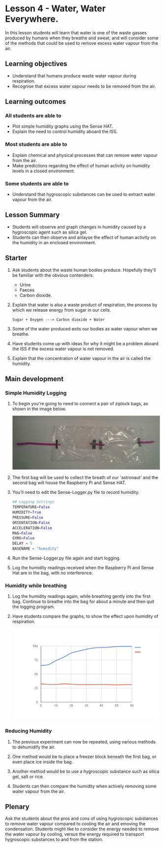 # Lesson 4 - Water, Water Everywhere.

In this lesson students will learn that water is one of the waste gasses produced by humans when they breathe and sweat, and will consider some of the methods that could be used to remove excess water vapour from the air.

## Learning objectives

- Understand that humans produce waste water vapour during respiration.
- Recognise that excess water vapour needs to be removed from the air.

## Learning outcomes

### All students are able to

- Plot simple humidity graphs using the Sense HAT.
- Explain the need to control humidity aboard the ISS.

### Most students are able to

- Explain chemical and physical processes that can remove water vapour from the air.
- Make predictions regarding the effect of human activity on humidity levels in a closed environment.

### Some students are able to

- Understand that hygroscopic substances can be used to extract water vapour from the air.

## Lesson Summary

- Students will observe and graph changes in humidity caused by a hygroscopic agent such as silica gel.
- Students can then observe and anlayse the effect of human activity on the humidity in an enclosed environment.

## Starter

1. Ask students about the waste human bodies produce. Hopefully they'll be familiar with the obvious contenders.
    - Urine
    - Faeces
    - Carbon dioxide.

1. Explain that water is also a waste product of respiration, the process by which we release energy from sugar in our cells.

    ```
    Sugar + Oxygen ---> Carbon dioxide + Water
    ```

1. Some of the water produced exits our bodies as water vapour when we breathe.

1. Have students come up with ideas for why it might be a problem aboard the ISS if the excess water vapour is not removed.

1. Explain that the concentration of water vapour in the air is called the humidity.

## Main development

### Simple Humidity Logging

1. To begin you're going to need to connect a pair of ziplock bags, as shown in the image below.

    ![bags](images/bags.jpg)

1. The first bag will be used to collect the breath of our 'astronaut' and the second bag will house the Raspberry Pi and Sense HAT.

1. You'll need to edit the Sense-Logger.py file to record humidity.

    ```python
    ## Logging Settings
    TEMPERATURE=False
    HUMIDITY=True
    PRESSURE=False
    ORIENTATION=False
    ACCELERATION=False
    MAG=False
    GYRO=False
    DELAY = 5
    BASENAME = "humidity"
    ```

1. Run the Sense-Logger.py file again and start logging.

1. Log the humidity readings received when the Raspberry Pi and Sense Hat are in the bag, with no interference.

### Humidity while breathing

1. Log the humidity readings again, while breathing gently into the first bag. Continue to breathe into the bag for about a minute and then quit the logging program.

1. Have students compare the graphs, to show the effect upon humidity of respiration.

    ![humidity](images/chart.png)

### Reducing Humidity

1. The previous experiment can now be repeated, using various methods to dehumidify the air.

1. One method would be to place a freezer block beneath the first bag, or even place ice inside the bag.

1. Another method would be to use a hygroscopic substance such as silica gel, salt or rice.

1. Students can then compare the humidity when actively removing some water vapour from the air.

## Plenary

Ask the students about the pros and cons of using hygroscopic substances to remove water vapour compared to cooling the air and emoving the condensation. Students might like to consider the energy needed to remove the water vapour by cooling, versus the energy required to transport hygroscopic substances to and from the station.



